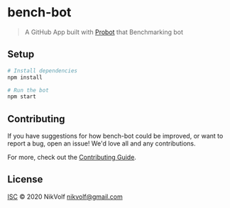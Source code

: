 # bench-bot

> A GitHub App built with [Probot](https://github.com/probot/probot) that Benchmarking bot

## Setup

```sh
# Install dependencies
npm install

# Run the bot
npm start
```

## Contributing

If you have suggestions for how bench-bot could be improved, or want to report a bug, open an issue! We'd love all and any contributions.

For more, check out the [Contributing Guide](CONTRIBUTING.md).

## License

[ISC](LICENSE) © 2020 NikVolf <nikvolf@gmail.com>
